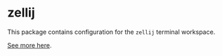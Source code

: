 # zellij

This package contains configuration for the `zellij` terminal workspace.

[See more here](https://zellij.dev/documentation/introduction).

